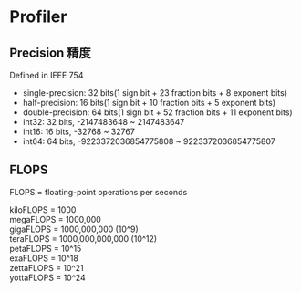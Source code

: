 # Profiler

## Precision 精度  
Defined in IEEE 754  
- single-precision: 32 bits(1 sign bit + 23 fraction bits + 8 exponent bits)  
- half-precision: 16 bits(1 sign bit + 10 fraction bits + 5 exponent bits)  
- double-precision: 64 bits(1 sign bit + 52 fraction bits + 11 exponent bits)  
- int32: 32 bits, -2147483648 ~ 2147483647  
- int16: 16 bits, -32768 ~ 32767  
- int64: 64 bits, -9223372036854775808 ~ 9223372036854775807

## FLOPS
FLOPS = floating-point operations per seconds  

kiloFLOPS = 1000  
megaFLOPS = 1000,000  
gigaFLOPS = 1000,000,000 (10^9)  
teraFLOPS = 1000,000,000,000 (10^12)  
petaFLOPS = 10^15  
exaFLOPS = 10^18  
zettaFLOPS = 10^21  
yottaFLOPS = 10^24  




